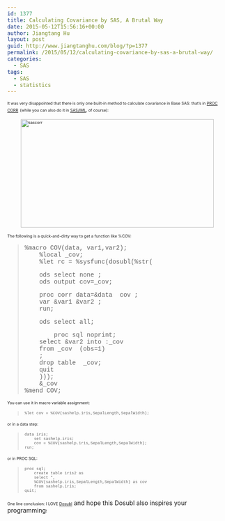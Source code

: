 ```yaml
---
id: 1377
title: Calculating Covariance by SAS, A Brutal Way
date: 2015-05-12T15:56:16+00:00
author: Jiangtang Hu
layout: post
guid: http://www.jiangtanghu.com/blog/?p=1377
permalink: /2015/05/12/calculating-covariance-by-sas-a-brutal-way/
categories:
  - SAS
tags:
  - SAS
  - statistics
---
```

<span style="font-size: xx-small">It was very disappointed that there is only one built-in method to calculate covariance in Base SAS: that’s in </span>[<span style="font-size: xx-small">PROC CORR</span>](http://support.sas.com/documentation/cdl/en/proc/67327/HTML/default/viewer.htm#p0v0y1on1hbxukn0zqgsp5ky8hc0.htm) <span style="font-size: xx-small">(while you can also do it in </span>[<span style="font-size: xx-small">SAS/IML</span>](http://blogs.sas.com/content/iml/2010/12/08/computing-covariance-and-correlation-matrices.html)<span style="font-size: xx-small">, of course):</span>

[<span style="font-size: xx-small"><img title="sascorr" style="border-left-width: 0px; border-right-width: 0px; background-image: none; border-bottom-width: 0px; float: none; padding-top: 0px; padding-left: 0px; margin: 3px auto 5px; display: block; padding-right: 0px; border-top-width: 0px" border="0" alt="sascorr" src="http://www.jiangtanghu.com/blog/wp-content/uploads/2015/05/sascorr_thumb.png" width="443" height="249" /></span>](http://www.jiangtanghu.com/blog/wp-content/uploads/2015/05/sascorr.png)

<span style="font-size: xx-small">The following is a quick-and-dirty way to get a function like %COV:</span>

> <font face="Courier New">%macro COV(data, var1,var2); <br />&#160;&#160;&#160; %local _cov; <br />&#160;&#160;&#160; %let rc = %sysfunc(dosubl(%str(</font>
> 
> <font face="Courier New">&#160;&#160;&#160; ods select none ; <br />&#160;&#160;&#160; ods output cov=_cov;</font>
> 
> <font face="Courier New">&#160;&#160;&#160; proc corr data=&data&#160; cov ; <br />&#160;&#160;&#160; var &var1 &var2 ; <br />&#160;&#160;&#160; run;</font>
> 
> <font face="Courier New">&#160;&#160;&#160; ods select all;</font>
> 
> <font face="Courier New">&#160;&#160;&#160;&#160;&#160;&#160;&#160; proc sql noprint; <br />&#160;&#160;&#160; select &var2 into :_cov <br />&#160;&#160;&#160; from _cov&#160; (obs=1) <br />&#160;&#160;&#160; ; <br />&#160;&#160;&#160; drop table&#160; _cov; <br />&#160;&#160;&#160; quit <br />&#160;&#160;&#160; ))); <br />&#160;&#160;&#160; &_cov <br />%mend COV;</font>
> 
> <span style="font-size: xx-small; font-family: &#39;Courier New&#39;"></span>

<span style="font-size: xx-small">You can use it in macro variable assignment:</span>

> <span style="font-size: xx-small; font-family: &#39;Courier New&#39;">%let cov = %COV(sashelp.iris,SepalLength,SepalWidth);</span>

<span style="font-size: xx-small">or in a data step:</span>

> <span style="font-size: xx-small; font-family: &#39;Courier New&#39;">data iris; <br />&#160;&#160;&#160; set sashelp.iris; <br />&#160;&#160;&#160; cov = %COV(sashelp.iris,SepalLength,SepalWidth); <br />run;</span>

<span style="font-size: xx-small">or in PROC SQL:</span>

> <span style="font-size: xx-small; font-family: &#39;Courier New&#39;">proc sql; <br />&#160;&#160;&#160; create table iris2 as <br />&#160;&#160;&#160; select *, <br />&#160;&#160;&#160; %COV(sashelp.iris,SepalLength,SepalWidth) as cov <br />&#160;&#160;&#160; from sashelp.iris; <br />quit;</span>

<span style="font-size: xx-small">One line conclusion: I LOVE </span>[<span style="font-size: xx-small">Dosubl</span>](http://www.jiangtanghu.com/blog/2015/03/09/list-manipulations-made-easy-and-little-bit-of-ugly-the-new-dosubl-function/) and hope this Dosubl also inspires your programming<span style="font-size: xx-small">!</span>